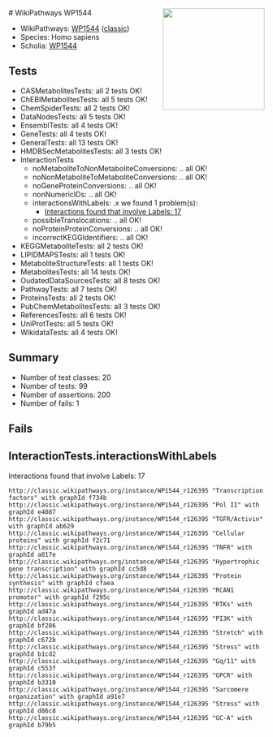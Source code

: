 <img style="float: right; width: 200px" src="https://upload.wikimedia.org/wikipedia/commons/thumb/8/83/Wplogo_with_text_500.png/640px-Wplogo_with_text_500.png" />
# WikiPathways WP1544

* WikiPathways: [WP1544](https://wikipathways.org/pathways/WP1544) ([classic](https://classic.wikipathways.org/instance/WP1544))
* Species: Homo sapiens
* Scholia: [WP1544](https://scholia.toolforge.org/wikipathways/WP1544)
## Tests
* CASMetabolitesTests: all 2 tests OK!
* ChEBIMetabolitesTests: all 5 tests OK!
* ChemSpiderTests: all 2 tests OK!
* DataNodesTests: all 5 tests OK!
* EnsemblTests: all 4 tests OK!
* GeneTests: all 4 tests OK!
* GeneralTests: all 13 tests OK!
* HMDBSecMetabolitesTests: all 3 tests OK!
* InteractionTests
    * noMetaboliteToNonMetaboliteConversions: .. all OK!
    * noNonMetaboliteToMetaboliteConversions: .. all OK!
    * noGeneProteinConversions: .. all OK!
    * nonNumericIDs: .. all OK!
    * interactionsWithLabels: .x we found 1 problem(s):
        * [Interactions found that involve Labels: 17](#fe97a8bf)
    * possibleTranslocations: .. all OK!
    * noProteinProteinConversions: .. all OK!
    * incorrectKEGGIdentifiers: .. all OK!
* KEGGMetaboliteTests: all 2 tests OK!
* LIPIDMAPSTests: all 1 tests OK!
* MetaboliteStructureTests: all 1 tests OK!
* MetabolitesTests: all 14 tests OK!
* OudatedDataSourcesTests: all 8 tests OK!
* PathwayTests: all 7 tests OK!
* ProteinsTests: all 2 tests OK!
* PubChemMetabolitesTests: all 3 tests OK!
* ReferencesTests: all 6 tests OK!
* UniProtTests: all 5 tests OK!
* WikidataTests: all 4 tests OK!


## Summary

* Number of test classes: 20
* Number of tests: 99
* Number of assertions: 200
* Number of fails: 1

## Fails

<a name="fe97a8bf" />

## InteractionTests.interactionsWithLabels

Interactions found that involve Labels: 17
```
http://classic.wikipathways.org/instance/WP1544_r126395 "Transcription factors" with graphId f734b
http://classic.wikipathways.org/instance/WP1544_r126395 "Pol II" with graphId e4087
http://classic.wikipathways.org/instance/WP1544_r126395 "TGFR/Activin" with graphId ab629
http://classic.wikipathways.org/instance/WP1544_r126395 "Cellular proteins" with graphId f2c71
http://classic.wikipathways.org/instance/WP1544_r126395 "TNFR" with graphId a017e
http://classic.wikipathways.org/instance/WP1544_r126395 "Hypertrophic gene transcription" with graphId cc5d8
http://classic.wikipathways.org/instance/WP1544_r126395 "Protein synthesis" with graphId cfaea
http://classic.wikipathways.org/instance/WP1544_r126395 "RCAN1 promotor" with graphId f295c
http://classic.wikipathways.org/instance/WP1544_r126395 "RTKs" with graphId ad47a
http://classic.wikipathways.org/instance/WP1544_r126395 "PI3K" with graphId bf286
http://classic.wikipathways.org/instance/WP1544_r126395 "Stretch" with graphId c672b
http://classic.wikipathways.org/instance/WP1544_r126395 "Stress" with graphId b1cd2
http://classic.wikipathways.org/instance/WP1544_r126395 "Gq/11" with graphId c553f
http://classic.wikipathways.org/instance/WP1544_r126395 "GPCR" with graphId b3310
http://classic.wikipathways.org/instance/WP1544_r126395 "Sarcomere organization" with graphId a91e7
http://classic.wikipathways.org/instance/WP1544_r126395 "Stress" with graphId d86c8
http://classic.wikipathways.org/instance/WP1544_r126395 "GC-A" with graphId b79b5
```

